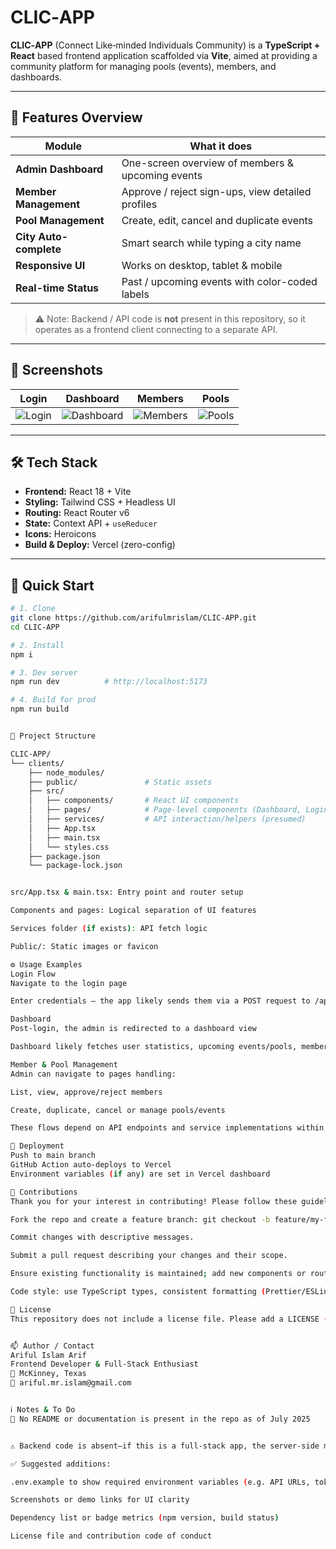 # CLIC‑APP

**CLIC‑APP** (Connect Like‑minded Individuals Community) is a **TypeScript + React** based frontend application scaffolded via **Vite**, aimed at providing a community platform for managing pools (events), members, and dashboards.

---

## 🧩 Features Overview

| Module | What it does |
|--------|--------------|
| **Admin Dashboard** | One-screen overview of members & upcoming events |
| **Member Management** | Approve / reject sign-ups, view detailed profiles |
| **Pool Management** | Create, edit, cancel and duplicate events |
| **City Auto-complete** | Smart search while typing a city name |
| **Responsive UI** | Works on desktop, tablet & mobile |
| **Real-time Status** | Past / upcoming events with color-coded labels |

> ⚠️ Note: Backend / API code is **not** present in this repository, so it operates as a frontend client connecting to a separate API.

---

## 📸 Screenshots

| Login | Dashboard | Members | Pools |
|-------|-----------|---------|-------|
| ![Login](https://i.imgur.com/1a.png) | ![Dashboard](https://i.imgur.com/2a.png) | ![Members](https://i.imgur.com/3a.png) | ![Pools](https://i.imgur.com/4a.png) |


---

## 🛠️ Tech Stack

- **Frontend:** React 18 + Vite  
- **Styling:** Tailwind CSS + Headless UI  
- **Routing:** React Router v6  
- **State:** Context API + `useReducer`  
- **Icons:** Heroicons  
- **Build & Deploy:** Vercel (zero-config)

---

## 🏁 Quick Start

```bash
# 1. Clone
git clone https://github.com/arifulmrislam/CLIC-APP.git
cd CLIC-APP

# 2. Install
npm i

# 3. Dev server
npm run dev          # http://localhost:5173

# 4. Build for prod
npm run build


📁 Project Structure

CLIC‑APP/
└── clients/
    ├── node_modules/
    ├── public/               # Static assets
    ├── src/
    │   ├── components/       # React UI components
    │   ├── pages/            # Page-level components (Dashboard, Login, Pools, Members)
    │   ├── services/         # API interaction/helpers (presumed)
    │   ├── App.tsx
    │   ├── main.tsx
    │   └── styles.css
    ├── package.json
    └── package-lock.json


src/App.tsx & main.tsx: Entry point and router setup

Components and pages: Logical separation of UI features

Services folder (if exists): API fetch logic

Public/: Static images or favicon

⚙️ Usage Examples
Login Flow
Navigate to the login page

Enter credentials – the app likely sends them via a POST request to /api/auth/login

Dashboard
Post-login, the admin is redirected to a dashboard view

Dashboard likely fetches user statistics, upcoming events/pools, member counts

Member & Pool Management
Admin can navigate to pages handling:

List, view, approve/reject members

Create, duplicate, cancel or manage pools/events

These flows depend on API endpoints and service implementations within src/services.

🚢 Deployment
Push to main branch
GitHub Action auto-deploys to Vercel
Environment variables (if any) are set in Vercel dashboard

🤝 Contributions
Thank you for your interest in contributing! Please follow these guidelines:

Fork the repo and create a feature branch: git checkout -b feature/my-feature

Commit changes with descriptive messages.

Submit a pull request describing your changes and their scope.

Ensure existing functionality is maintained; add new components or routes in appropriate folders.

Code style: use TypeScript types, consistent formatting (Prettier/ESLint recommended).

📜 License
This repository does not include a license file. Please add a LICENSE (e.g. MIT) if you want to open-source distribution—otherwise usage terms remain undefined.


📫 Author / Contact
Ariful Islam Arif
Frontend Developer & Full‑Stack Enthusiast
📍 McKinney, Texas
📧 ariful.mr.islam@gmail.com 


ℹ️ Notes & To Do
📄 No README or documentation is present in the repo as of July 2025 


⚠️ Backend code is absent—if this is a full-stack app, the server-side must be included or documented separately.

✅ Suggested additions:

.env.example to show required environment variables (e.g. API URLs, tokens)

Screenshots or demo links for UI clarity

Dependency list or badge metrics (npm version, build status)

License file and contribution code of conduct


